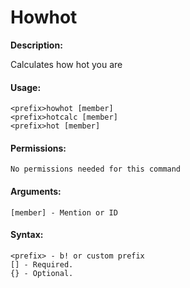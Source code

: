 # Howhot

**Description:**

Calculates how hot you are

#### Usage:

```
<prefix>howhot [member]
<prefix>hotcalc [member]
<prefix>hot [member]
```

#### Permissions:

```
No permissions needed for this command
```

#### Arguments:

```
[member] - Mention or ID
```

#### Syntax:

```
<prefix> - b! or custom prefix
[] - Required.
{} - Optional.
```
